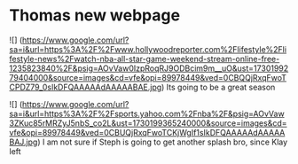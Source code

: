 # Thomas new webpage

![] (https://www.google.com/url?sa=i&url=https%3A%2F%2Fwww.hollywoodreporter.com%2Flifestyle%2Flifestyle-news%2Fwatch-nba-all-star-game-weekend-stream-online-free-1235823840%2F&psig=AOvVaw0IzpRoqRJ9ODBcim9m__uO&ust=1730199279404000&source=images&cd=vfe&opi=89978449&ved=0CBQQjRxqFwoTCPDZ79_0sIkDFQAAAAAdAAAAABAE.jpg)
Its going to be a great season


![] (https://www.google.com/url?sa=i&url=https%3A%2F%2Fsports.yahoo.com%2Fnba%2F&psig=AOvVaw3ZKuc85rMRZyJ5nbS_co2L&ust=1730199365240000&source=images&cd=vfe&opi=89978449&ved=0CBUQjRxqFwoTCKjWgIf1sIkDFQAAAAAdAAAAABAJ.jpg)
I am not sure if Steph is going to get another splash bro, since Klay left
